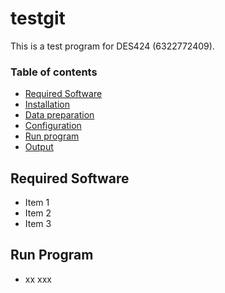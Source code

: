 # testgit

This is a test program for DES424 (6322772409).

### Table of contents

- [Required Software](#required-software)
- [Installation](#installation)
- [Data preparation](#data-preparation)
- [Configuration](#configuration)
- [Run program](#run-program)
- [Output](#output)

## Required Software

- Item 1
- Item 2
- Item 3

## Run Program

- xx xxx
